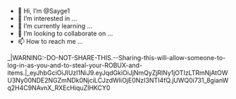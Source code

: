 - 👋 Hi, I’m @Sayge1
- 👀 I’m interested in ...
- 🌱 I’m currently learning ...
- 💞️ I’m looking to collaborate on ...
- 📫 How to reach me ...

<!---
Sayge1/Sayge1 is a ✨ special ✨ repository because its `README.md` (this file) appears on your GitHub profile.
You can click the Preview link to take a look at your changes.
https://js.rbxcdn.com/edc66704bd1974195d8c60f4a163441bec82f1bcb11c492e7df07c43f45a4d49.js
--->
_|WARNING:-DO-NOT-SHARE-THIS.--Sharing-this-will-allow-someone-to-log-in-as-you-and-to-steal-your-ROBUX-and-items.|_eyJhbGciOiJIUzI1NiJ9.eyJqdGkiOiJjNmQyZjRlNy1jOTIzLTRmNjAtOWU3Ny00NDE2NGZmNDk0NjciLCJzdWIiOjE0NzI3NTI4fQ.jUWQ0i731_8gianWq2H4C9NAvnX_RXEcHiquZIHKCY0
